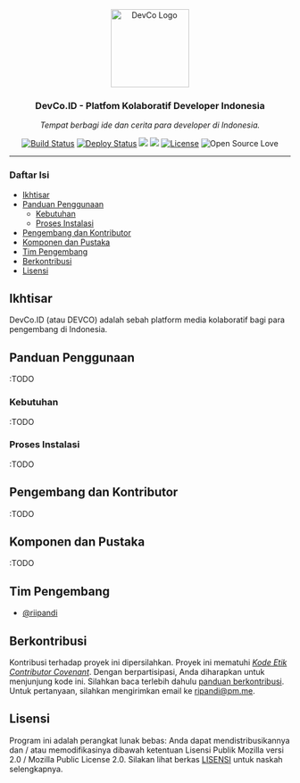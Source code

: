 <div align="center">
  <img alt="DevCo Logo" src="https://image.flaticon.com/icons/svg/1312/1312124.svg" height="140" />
  <h3 align="center">DevCo.ID - Platfom Kolaboratif Developer Indonesia</h3>
  <p><em>Tempat berbagi ide dan cerita para developer di Indonesia.</em></p>
</div>

<p align="center">
  <a href="https://travis-ci.org/riipandi/devco"><img src="https://travis-ci.org/riipandi/devco.svg" alt="Build Status"></a>
  <a href="https://buddy.works/"><img src="https://app.buddy.works/ruhaycreative/devco/pipelines/pipeline/162534/badge.svg?token=d7c3e693bc482a0e18287637dd2d22e5545e4b8692ee9693373adc64036f922d" alt="Deploy Status"></a>
  <a href="https://codeclimate.com/github/riipandi/devco/maintainability"><img src="https://api.codeclimate.com/v1/badges/5b7c15adca5e099faa23/maintainability"></a>
  <a href="https://codeclimate.com/github/riipandi/devco/test_coverage"><img src="https://api.codeclimate.com/v1/badges/5b7c15adca5e099faa23/test_coverage"></a>
  <a href="./LICENSE"><img src="https://img.shields.io/badge/License-MPL%202.0-brightgreen.svg" alt="License"></a>
  <img src="https://badges.frapsoft.com/os/v1/open-source.svg?v=103" alt="Open Source Love">
</p>

---

### Daftar Isi
- [Ikhtisar](#ikhtisar)
- [Panduan Penggunaan](#panduan-penggunaan)
    - [Kebutuhan](#kebutuhan)
    - [Proses Instalasi](#proses-instalasi)
- [Pengembang dan Kontributor](#pengembang-dan-kontributor)
- [Komponen dan Pustaka](#komponen-dan-pustaka)
- [Tim Pengembang](#tim-pengembang)
- [Berkontribusi](#berkontribusi)
- [Lisensi](#lisensi)

## Ikhtisar

DevCo.ID (atau DEVCO) adalah sebah platform media kolaboratif bagi
para pengembang di Indonesia.

## Panduan Penggunaan

:TODO

### Kebutuhan

:TODO

### Proses Instalasi

:TODO

## Pengembang dan Kontributor

:TODO

## Komponen dan Pustaka

:TODO

## Tim Pengembang

- [@riipandi](https://github.com/riipandi)

## Berkontribusi

Kontribusi terhadap proyek ini dipersilahkan. Proyek ini mematuhi
[_Kode Etik Contributor Covenant_](./CODE_OF_CONDUCT.md). Dengan
berpartisipasi, Anda diharapkan untuk menjunjung kode ini. Silahkan
baca terlebih dahulu [panduan berkontribusi](./CONTRIBUTING.md).
Untuk pertanyaan, silahkan mengirimkan email ke ripandi@pm.me.

## Lisensi

Program ini adalah perangkat lunak bebas: Anda dapat mendistribusikannya
dan / atau memodifikasinya dibawah ketentuan Lisensi Publik Mozilla versi
2.0 / Mozilla Public License 2.0. Silakan lihat berkas [LISENSI](./LICENSE)
untuk naskah selengkapnya.
